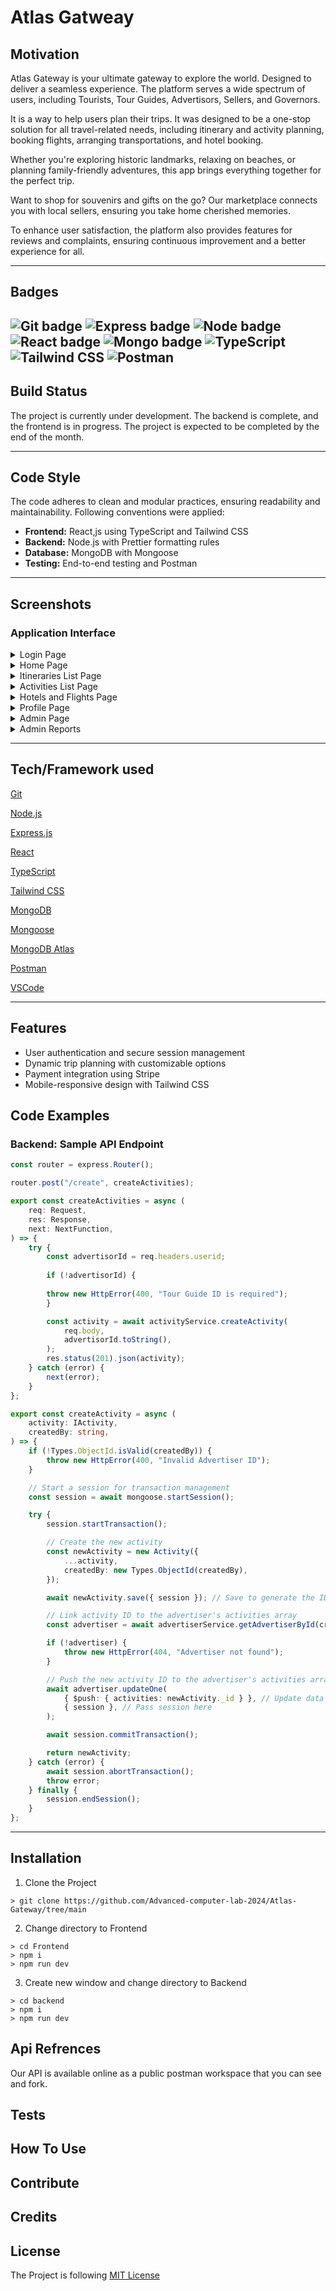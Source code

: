 # Atlas Gatweay

## Motivation

Atlas Gateway is your ultimate gateway to explore the world. Designed to deliver a seamless experience. The platform serves a wide spectrum of users, including Tourists, Tour Guides, Advertisors, Sellers, and Governors.

It is a way to help users plan their trips. It was designed to be a one-stop solution for all travel-related needs, including itinerary and activity planning, booking flights, arranging transportations, and hotel booking.

Whether you're exploring historic landmarks, relaxing on beaches, or planning family-friendly adventures, this app brings everything together for the perfect trip.

Want to shop for souvenirs and gifts on the go? Our marketplace connects you with local sellers, ensuring you take home cherished memories.

To enhance user satisfaction, the platform also provides features for reviews and complaints, ensuring continuous improvement and a better experience for all.

---
## Badges


![Git badge](https://img.shields.io/badge/Git--%23F05032?style=for-the-badge&logo=Git)
![Express badge](https://img.shields.io/badge/Express-%23000000?style=for-the-badge&logo=Express&logoColor=white)
![Node badge](https://img.shields.io/badge/Node.js-%2343853D?style=for-the-badge&logo=Node.js&logoColor=white)
![React badge](https://img.shields.io/badge/React.js-%2361DAFB?style=for-the-badge&logo=React&logoColor=black)
![Mongo badge](https://img.shields.io/badge/MongoDB-%2347A248?style=for-the-badge&logo=MongoDB&logoColor=white)
![TypeScript](https://img.shields.io/badge/TypeScript-%23F7DF1E?style=for-the-badge&logo=TypeScript&logoColor=black)
![Tailwind CSS](https://img.shields.io/badge/Tailwind%20CSS-%2338B2AC?style=for-the-badge&logo=Tailwind-CSS&logoColor=white)
![Postman](https://img.shields.io/badge/Postman-%23FF6C37?style=for-the-badge&logo=Postman&logoColor=white)
---

## Build Status

The project is currently under development. The backend is complete, and the frontend is in progress. The project is expected to be completed by the end of the month.

---

## Code Style

The code adheres to clean and modular practices, ensuring readability and maintainability. Following conventions were applied:

- **Frontend:** React,js using TypeScript and Tailwind CSS
- **Backend:** Node.js with Prettier formatting rules
- **Database:** MongoDB with Mongoose
- **Testing:** End-to-end testing and Postman

---

## Screenshots

### Application Interface

<details>
<summary> Login Page</summary>  
![login]()
</details>

<details>
<summary>Home Page</summary>  
![home]()
</details>


<details>
<summary>Itineraries List Page</summary>  
![itineraries_list_page]()
</details>

<details>

<summary>Activities List Page</summary>  

![activities_list_page]()

</details>

<details>
<summary>Hotels and Flights Page</summary>  
	
![apply-filter]()
 
</details>

<details>

<summary>Profile Page</summary>  

![profile]()
 
</details>

<details>

<summary>Admin Page</summary>  

![admin]()
 
</details>

<details>

<summary>Admin Reports</summary>  

![admin_reports]()

</details>

---

## Tech/Framework used

[Git](https://git-scm.com/)

[Node.js](https://nodejs.org/en/)

[Express.js](https://expressjs.com/)

[React](https://reactjs.org/)

[TypeScript](https://www.typescriptlang.org/)

[Tailwind CSS](https://tailwindcss.com/)

[MongoDB](https://www.mongodb.com/)

[Mongoose](https://mongoosejs.com/)

[MongoDB Atlas](https://www.mongodb.com/cloud/atlas)

[Postman](https://www.postman.com/)

[VSCode](https://code.visualstudio.com/)

---

## Features

- User authentication and secure session management
- Dynamic trip planning with customizable options
- Payment integration using Stripe
- Mobile-responsive design with Tailwind CSS

## Code Examples

### Backend: Sample API Endpoint

```typescript
const router = express.Router();

router.post("/create", createActivities);

export const createActivities = async (
    req: Request,
    res: Response,
    next: NextFunction,
) => {
    try {
        const advertisorId = req.headers.userid;
        
        if (!advertisorId) {
        
        throw new HttpError(400, "Tour Guide ID is required");
        }

        const activity = await activityService.createActivity(
			req.body,
			advertisorId.toString(),
		);
		res.status(201).json(activity);
	} catch (error) {
		next(error);
	}
};

export const createActivity = async (
	activity: IActivity,
	createdBy: string,
) => {
	if (!Types.ObjectId.isValid(createdBy)) {
		throw new HttpError(400, "Invalid Advertiser ID");
	}

	// Start a session for transaction management
	const session = await mongoose.startSession();

	try {
		session.startTransaction();

		// Create the new activity
		const newActivity = new Activity({
			...activity,
			createdBy: new Types.ObjectId(createdBy),
		});

		await newActivity.save({ session }); // Save to generate the ID

		// Link activity ID to the advertiser's activities array
		const advertiser = await advertiserService.getAdvertiserById(createdBy);

		if (!advertiser) {
			throw new HttpError(404, "Advertiser not found");
		}

		// Push the new activity ID to the advertiser's activities array
		await advertiser.updateOne(
			{ $push: { activities: newActivity._id } }, // Update data
			{ session }, // Pass session here
		);

		await session.commitTransaction();

		return newActivity;
	} catch (error) {
		await session.abortTransaction();
		throw error;
	} finally {
		session.endSession();
	}
};
```
---

## Installation

1. Clone the Project
```console
> git clone https://github.com/Advanced-computer-lab-2024/Atlas-Gateway/tree/main
```
2. Change directory to Frontend
```console
> cd Frontend
> npm i
> npm run dev
```
3. Create new window and change directory to Backend
```console
> cd backend
> npm i
> npm run dev
```

## Api Refrences 

Our API is available online as a public postman workspace that you can see and fork.


## Tests 


## How To Use


## Contribute

## Credits


## License

The Project is following [MIT License](https://opensource.org/license/mit)


